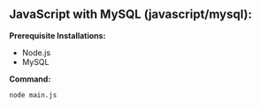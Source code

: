 ## JavaScript with MySQL (javascript/mysql):
**Prerequisite Installations:** 
- Node.js
- MySQL

**Command:**
```
node main.js
```
